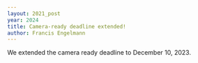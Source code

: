 ```yaml
---
layout: 2021_post
year: 2024
title: Camera-ready deadline extended!
author: Francis Engelmann
---
```


We extended the camera ready deadline to December 10, 2023.
